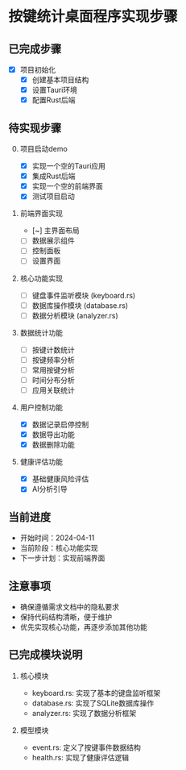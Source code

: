 # 按键统计桌面程序实现步骤

## 已完成步骤

- [X] 项目初始化
  - [X] 创建基本项目结构
  - [X] 设置Tauri环境
  - [X] 配置Rust后端

## 待实现步骤

0. 项目启动demo

   - [X] 实现一个空的Tauri应用
   - [X] 集成Rust后端
   - [X] 实现一个空的前端界面
   - [X] 测试项目启动
1. 前端界面实现

   - [~] 主界面布局
   - [ ] 数据展示组件
   - [ ] 控制面板
   - [ ] 设置界面
   
2. 核心功能实现

   - [ ] 键盘事件监听模块 (keyboard.rs)
   - [ ] 数据库操作模块 (database.rs)
   - [ ] 数据分析模块 (analyzer.rs)

3. 数据统计功能

   - [ ] 按键计数统计
   - [ ] 按键频率分析
   - [ ] 常用按键分析
   - [ ] 时间分布分析
   - [ ] 应用关联统计
4. 用户控制功能

   - [X] 数据记录启停控制
   - [X] 数据导出功能
   - [X] 数据删除功能
5. 健康评估功能

   - [X] 基础健康风险评估
   - [X] AI分析引导

## 当前进度

- 开始时间：2024-04-11
- 当前阶段：核心功能实现
- 下一步计划：实现前端界面

## 注意事项

- 确保遵循需求文档中的隐私要求
- 保持代码结构清晰，便于维护
- 优先实现核心功能，再逐步添加其他功能

## 已完成模块说明

1. 核心模块

   - keyboard.rs: 实现了基本的键盘监听框架
   - database.rs: 实现了SQLite数据库操作
   - analyzer.rs: 实现了数据分析框架
2. 模型模块

   - event.rs: 定义了按键事件数据结构
   - health.rs: 实现了健康评估逻辑
